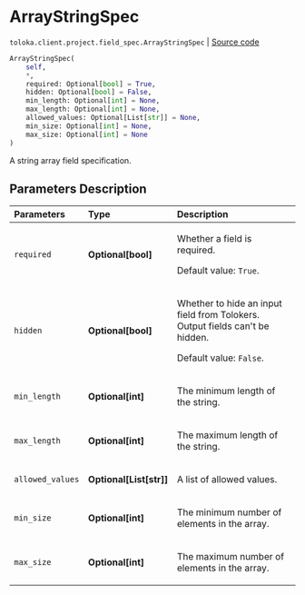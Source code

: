 # ArrayStringSpec
`toloka.client.project.field_spec.ArrayStringSpec` | [Source code](https://github.com/Toloka/toloka-kit/blob/v1.2.2/src/client/project/field_spec.py#L155)

```python
ArrayStringSpec(
    self,
    *,
    required: Optional[bool] = True,
    hidden: Optional[bool] = False,
    min_length: Optional[int] = None,
    max_length: Optional[int] = None,
    allowed_values: Optional[List[str]] = None,
    min_size: Optional[int] = None,
    max_size: Optional[int] = None
)
```

A string array field specification.

## Parameters Description

| Parameters | Type | Description |
| :----------| :----| :-----------|
`required`|**Optional\[bool\]**|<p>Whether a field is required. </p><p>Default value: `True`.</p>
`hidden`|**Optional\[bool\]**|<p>Whether to hide an input field from Tolokers. Output fields can&#x27;t be hidden. </p><p>Default value: `False`.</p>
`min_length`|**Optional\[int\]**|<p>The minimum length of the string.</p>
`max_length`|**Optional\[int\]**|<p>The maximum length of the string.</p>
`allowed_values`|**Optional\[List\[str\]\]**|<p>A list of allowed values.</p>
`min_size`|**Optional\[int\]**|<p>The minimum number of elements in the array.</p>
`max_size`|**Optional\[int\]**|<p>The maximum number of elements in the array.</p>

